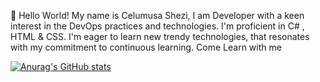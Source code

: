  👋 Hello World!
   My name is Celumusa Shezi, I am Developer with a keen interest in the DevOps practices and technologies. I'm proficient in C# , HTML & CSS. I'm eager to learn new trendy technologies, that resonates with my commitment to continuous learning. Come Learn with me


[![Anurag's GitHub stats](https://github-readme-stats.vercel.app/api?username=C53Planett)](https://github.com/anuraghazra/github-readme-stats)
